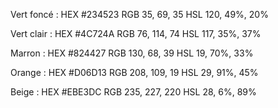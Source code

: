 Vert foncé : 
HEX #234523 
RGB 35, 69, 35 
HSL 120, 49%, 20%

Vert clair : 
HEX #4C724A 
RGB 76, 114, 74 
HSL 117, 35%, 37%

Marron : 
HEX #824427 
RGB 130, 68, 39 
HSL 19, 70%, 33%

Orange : 
HEX #D06D13 
RGB 208, 109, 19 
HSL 29, 91%, 45%

Beige : 
HEX #EBE3DC 
RGB 235, 227, 220 
HSL 28, 6%, 89%
